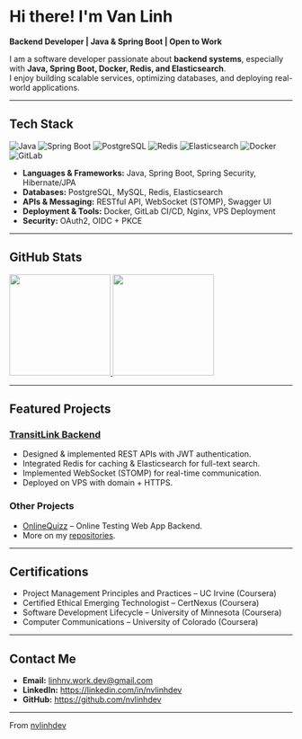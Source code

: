 # Hi there! I'm Van Linh

**Backend Developer | Java & Spring Boot | Open to Work**  

I am a software developer passionate about **backend systems**, especially with **Java, Spring Boot, Docker, Redis, and Elasticsearch**.  
I enjoy building scalable services, optimizing databases, and deploying real-world applications.  

---

## Tech Stack  
![Java](https://img.shields.io/badge/Java-ED8B00?style=for-the-badge&logo=java&logoColor=white)
![Spring Boot](https://img.shields.io/badge/Spring_Boot-6DB33F?style=for-the-badge&logo=springboot&logoColor=white)
![PostgreSQL](https://img.shields.io/badge/PostgreSQL-316192?style=for-the-badge&logo=postgresql&logoColor=white)
![Redis](https://img.shields.io/badge/Redis-DC382D?style=for-the-badge&logo=redis&logoColor=white)
![Elasticsearch](https://img.shields.io/badge/Elasticsearch-005571?style=for-the-badge&logo=elasticsearch&logoColor=white)
![Docker](https://img.shields.io/badge/Docker-2496ED?style=for-the-badge&logo=docker&logoColor=white)
![GitLab](https://img.shields.io/badge/GitLab-FC6D26?style=for-the-badge&logo=gitlab&logoColor=white)

- **Languages & Frameworks:** Java, Spring Boot, Spring Security, Hibernate/JPA  
- **Databases:** PostgreSQL, MySQL, Redis, Elasticsearch  
- **APIs & Messaging:** RESTful API, WebSocket (STOMP), Swagger UI  
- **Deployment & Tools:** Docker, GitLab CI/CD, Nginx, VPS Deployment  
- **Security:** OAuth2, OIDC + PKCE  

---
## GitHub Stats
<p align="left">
  <a href="https://github.com/nvlinhdev">
    <img height="180em" src="https://github-readme-stats.vercel.app/api?username=nvlinhdev&show_icons=true&theme=github_light" />
  </a>
  <a href="https://github.com/nvlinhdev">
    <img height="180em" src="https://github-readme-stats.vercel.app/api/top-langs/?username=nvlinhdev&layout=compact&langs_count=8&theme=github_light"/>
  </a>
</p>

---

## Featured Projects  

### [TransitLink Backend](https://github.com/nvlinhdev/transitlink-backend)
- Designed & implemented REST APIs with JWT authentication.  
- Integrated Redis for caching & Elasticsearch for full-text search.  
- Implemented WebSocket (STOMP) for real-time communication.  
- Deployed on VPS with domain + HTTPS.  

### Other Projects
- [OnlineQuizz](https://github.com/nvlinhdev/onlinequizz) – Online Testing Web App Backend.  
- More on my [repositories](https://github.com/nvlinhdev?tab=repositories).  

---

## Certifications  
- Project Management Principles and Practices – UC Irvine (Coursera)  
- Certified Ethical Emerging Technologist – CertNexus (Coursera)  
- Software Development Lifecycle – University of Minnesota (Coursera)  
- Computer Communications – University of Colorado (Coursera)  

---

## Contact Me  
- **Email:** linhnv.work.dev@gmail.com
- **LinkedIn:** https://linkedin.com/in/nvlinhdev
- **GitHub:** https://github.com/nvlinhdev

---
From [nvlinhdev](https://github.com/nvlinhdev)

